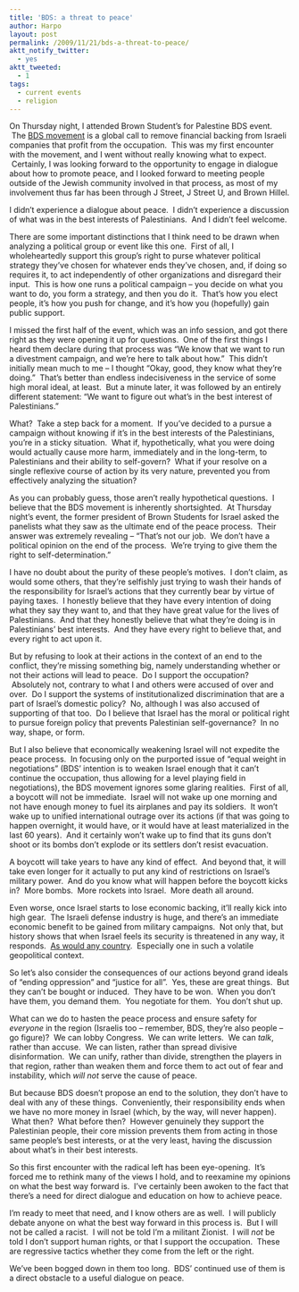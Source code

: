 ```yaml
---
title: 'BDS: a threat to peace'
author: Harpo
layout: post
permalink: /2009/11/21/bds-a-threat-to-peace/
aktt_notify_twitter:
  - yes
aktt_tweeted:
  - 1
tags:
  - current events
  - religion
---
```

On Thursday night, I attended Brown Student&#8217;s for Palestine BDS event.  The <a href="http://www.bdsmovement.net/" target="_blank">BDS movement</a> is a global call to remove financial backing from Israeli companies that profit from the occupation.  This was my first encounter with the movement, and I went without really knowing what to expect.  Certainly, I was looking forward to the opportunity to engage in dialogue about how to promote peace, and I looked forward to meeting people outside of the Jewish community involved in that process, as most of my involvement thus far has been through J Street, J Street U, and Brown Hillel.

I didn&#8217;t experience a dialogue about peace.  I didn&#8217;t experience a discussion of what was in the best interests of Palestinians.  And I didn&#8217;t feel welcome.

There are some important distinctions that I think need to be drawn when analyzing a political group or event like this one.  First of all, I wholeheartedly support this group&#8217;s right to purse whatever political strategy they&#8217;ve chosen for whatever ends they&#8217;ve chosen, and, if doing so requires it, to act independently of other organizations and disregard their input.  This is how one runs a political campaign – you decide on what you want to do, you form a strategy, and then you do it.  That&#8217;s how you elect people, it&#8217;s how you push for change, and it&#8217;s how you (hopefully) gain public support.

I missed the first half of the event, which was an info session, and got there right as they were opening it up for questions.  One of the first things I heard them declare during that process was &#8220;We know that we want to run a divestment campaign, and we&#8217;re here to talk about how.&#8221;  This didn&#8217;t initially mean much to me – I thought &#8220;Okay, good, they know what they&#8217;re doing.&#8221;  That&#8217;s better than endless indecisiveness in the service of some high moral ideal, at least.  But a minute later, it was followed by an entirely different statement: &#8220;We want to figure out what&#8217;s in the best interest of Palestinians.&#8221;

What?  Take a step back for a moment.  If you&#8217;ve decided to a pursue a campaign without knowing if it&#8217;s in the best interests of the Palestinians, you&#8217;re in a sticky situation.  What if, hypothetically, what you were doing would actually cause more harm, immediately and in the long-term, to Palestinians and their ability to self-govern?  What if your resolve on a single reflexive course of action by its very nature, prevented you from effectively analyzing the situation?

As you can probably guess, those aren&#8217;t really hypothetical questions.  I believe that the BDS movement is inherently shortsighted.  At Thursday night&#8217;s event, the former president of Brown Students for Israel asked the panelists what they saw as the ultimate end of the peace process.  Their answer was extremely revealing – &#8220;That&#8217;s not our job.  We don&#8217;t have a political opinion on the end of the process.  We&#8217;re trying to give them the right to self-determination.&#8221;

I have no doubt about the purity of these people&#8217;s motives.  I don&#8217;t claim, as would some others, that they&#8217;re selfishly just trying to wash their hands of the responsibility for Israel&#8217;s actions that they currently bear by virtue of paying taxes.  I honestly believe that they have every intention of doing what they say they want to, and that they have great value for the lives of Palestinians.  And that they honestly believe that what they&#8217;re doing is in Palestinians&#8217; best interests.  And they have every right to believe that, and every right to act upon it.

But by refusing to look at their actions in the context of an end to the conflict, they&#8217;re missing something big, namely understanding whether or not their actions will lead to peace.  Do I support the occupation?  Absolutely not, contrary to what I and others were accused of over and over.  Do I support the systems of institutionalized discrimination that are a part of Israel&#8217;s domestic policy?  No, although I was also accused of supporting of that too.  Do I believe that Israel has the moral or political right to pursue foreign policy that prevents Palestinian self-governance?  In no way, shape, or form.

But I also believe that economically weakening Israel will not expedite the peace process.  In focusing only on the purported issue of &#8220;equal weight in negotiations&#8221; (BDS&#8217; intention is to weaken Israel enough that it can&#8217;t continue the occupation, thus allowing for a level playing field in negotiations), the BDS movement ignores some glaring realities.  First of all, a boycott will not be immediate.  Israel will not wake up one morning and not have enough money to fuel its airplanes and pay its soldiers.  It won&#8217;t wake up to unified international outrage over its actions (if that was going to happen overnight, it would have, or it would have at least materialized in the last 60 years).  And it certainly won&#8217;t wake up to find that its guns don&#8217;t shoot or its bombs don&#8217;t explode or its settlers don&#8217;t resist evacuation.

A boycott will take years to have any kind of effect.  And beyond that, it will take even longer for it actually to put any kind of restrictions on Israel&#8217;s military power.  And do you know what will happen before the boycott kicks in?  More bombs.  More rockets into Israel.  More death all around.

Even worse, once Israel starts to lose economic backing, it&#8217;ll really kick into high gear.  The Israeli defense industry is huge, and there&#8217;s an immediate economic benefit to be gained from military campaigns.  Not only that, but history shows that when Israel feels its security is threatened in any way, it responds.  <span style="text-decoration: underline;">As would any country</span>.  Especially one in such a volatile geopolitical context.

So let&#8217;s also consider the consequences of our actions beyond grand ideals of &#8220;ending oppression&#8221; and &#8220;justice for all&#8221;.  Yes, these are great things.  But they can&#8217;t be bought or induced.  They have to be won.  When you don&#8217;t have them, you demand them.  You negotiate for them.  You don&#8217;t shut up.

What can we do to hasten the peace process and ensure safety for *everyone* in the region (Israelis too – remember, BDS, they&#8217;re also people – go figure)?  We can lobby Congress.  We can write letters.  We can *talk*, rather than accuse.  We can listen, rather than spread divisive disinformation.  We can unify, rather than divide, strengthen the players in that region, rather than weaken them and force them to act out of fear and instability, which *will not* serve the cause of peace.

But because BDS doesn&#8217;t propose an end to the solution, they don&#8217;t have to deal with any of these things.  Conveniently, their responsibility ends when we have no more money in Israel (which, by the way, will never happen).  What then?  What before then?  However genuinely they support the Palestinian people, their core mission prevents them from acting in those same people&#8217;s best interests, or at the very least, having the discussion about what&#8217;s in their best interests.

So this first encounter with the radical left has been eye-opening.  It&#8217;s forced me to rethink many of the views I hold, and to reexamine my opinions on what the best way forward is.  I&#8217;ve certainly been awoken to the fact that there&#8217;s a need for direct dialogue and education on how to achieve peace.

I&#8217;m ready to meet that need, and I know others are as well.  I will publicly debate anyone on what the best way forward in this process is.  But I will not be called a racist.  I will not be told I&#8217;m a militant Zionist.  I will *not* be told I don&#8217;t support human rights, or that I support the occupation.  These are regressive tactics whether they come from the left or the right.

We&#8217;ve been bogged down in them too long.  BDS&#8217; continued use of them is a direct obstacle to a useful dialogue on peace.